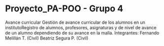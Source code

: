 # Proyecto_PA-POO - Grupo 4
Avance curricular
Gestión de avance curricular de los alumnos en un institutoRegistro de alumnos, profesores, asignaturas y de nivel de avance de un alumno dependiendo de su avance en la malla.
Integrantes:
 Fernando Melillán T. (Civil)
 Beatriz Segura P. (Civil)
